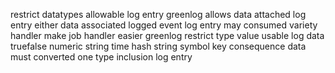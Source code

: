 restrict datatypes allowable log entry greenlog allows data attached log entry either data associated logged event log entry may consumed variety handler make job handler easier greenlog restrict type value usable log data truefalse numeric string time hash string symbol key consequence data must converted one type inclusion log entry